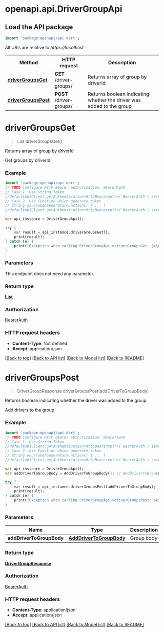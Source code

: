 # openapi.api.DriverGroupApi

## Load the API package
```dart
import 'package:openapi/api.dart';
```

All URIs are relative to *https://localhost*

Method | HTTP request | Description
------------- | ------------- | -------------
[**driverGroupsGet**](DriverGroupApi.md#driverGroupsGet) | **GET** /driver-groups/ | Returns array of group by driverId
[**driverGroupsPost**](DriverGroupApi.md#driverGroupsPost) | **POST** /driver-groups/ | Returns boolean indicating whether the driver was added to the group


# **driverGroupsGet**
> List<DriverGroupWithGroupAndUserResponse> driverGroupsGet()

Returns array of group by driverId

Get groups by driverId

### Example 
```dart
import 'package:openapi/api.dart';
// TODO Configure HTTP Bearer authorization: BearerAuth
// Case 1. Use String Token
//defaultApiClient.getAuthentication<HttpBearerAuth>('BearerAuth').setAccessToken('YOUR_ACCESS_TOKEN');
// Case 2. Use Function which generate token.
// String yourTokenGeneratorFunction() { ... }
//defaultApiClient.getAuthentication<HttpBearerAuth>('BearerAuth').setAccessToken(yourTokenGeneratorFunction);

var api_instance = DriverGroupApi();

try { 
    var result = api_instance.driverGroupsGet();
    print(result);
} catch (e) {
    print("Exception when calling DriverGroupApi->driverGroupsGet: $e\n");
}
```

### Parameters
This endpoint does not need any parameter.

### Return type

[**List<DriverGroupWithGroupAndUserResponse>**](DriverGroupWithGroupAndUserResponse.md)

### Authorization

[BearerAuth](../README.md#BearerAuth)

### HTTP request headers

 - **Content-Type**: Not defined
 - **Accept**: application/json

[[Back to top]](#) [[Back to API list]](../README.md#documentation-for-api-endpoints) [[Back to Model list]](../README.md#documentation-for-models) [[Back to README]](../README.md)

# **driverGroupsPost**
> DriverGroupResponse driverGroupsPost(addDriverToGroupBody)

Returns boolean indicating whether the driver was added to the group

Add drivers to the group

### Example 
```dart
import 'package:openapi/api.dart';
// TODO Configure HTTP Bearer authorization: BearerAuth
// Case 1. Use String Token
//defaultApiClient.getAuthentication<HttpBearerAuth>('BearerAuth').setAccessToken('YOUR_ACCESS_TOKEN');
// Case 2. Use Function which generate token.
// String yourTokenGeneratorFunction() { ... }
//defaultApiClient.getAuthentication<HttpBearerAuth>('BearerAuth').setAccessToken(yourTokenGeneratorFunction);

var api_instance = DriverGroupApi();
var addDriverToGroupBody = AddDriverToGroupBody(); // AddDriverToGroupBody | Group body

try { 
    var result = api_instance.driverGroupsPost(addDriverToGroupBody);
    print(result);
} catch (e) {
    print("Exception when calling DriverGroupApi->driverGroupsPost: $e\n");
}
```

### Parameters

Name | Type | Description  | Notes
------------- | ------------- | ------------- | -------------
 **addDriverToGroupBody** | [**AddDriverToGroupBody**](AddDriverToGroupBody.md)| Group body | 

### Return type

[**DriverGroupResponse**](DriverGroupResponse.md)

### Authorization

[BearerAuth](../README.md#BearerAuth)

### HTTP request headers

 - **Content-Type**: application/json
 - **Accept**: application/json

[[Back to top]](#) [[Back to API list]](../README.md#documentation-for-api-endpoints) [[Back to Model list]](../README.md#documentation-for-models) [[Back to README]](../README.md)

